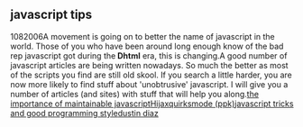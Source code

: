 <article><h2>javascript tips</h2><time><span class="day">10</span><span class="month">8</span><span class="year">2006</span></time>A movement is going on to better the name of javascript in the world. Those of you who have been around long enough know of the bad rep javascript got during the<strong> Dhtml</strong> era, this is changing.A good number of javascript articles are being written nowadays. So much the better as most of the scripts you find are still old skool. If you search a little harder, you are now more likely to find stuff about 'unobtrusive' javascript. I will give you a number of articles (and sites) with stuff that will help you along.<!--more--><a title="The importance of maintainable javascript (vitamin)" href="http://www.thinkvitamin.com/features/dev/the-importance-of-maintainable-javascript">the importance of maintainable javascript</a><a title="Hijax (donscripting)" href="http://domscripting.com/blog/display/41">Hijax</a><a title="quirksmode (ppk)" href="http://www.quirksmode.org/">quirksmode (ppk)</a><a href="http://alexander.kirk.at/2006/08/09/javascript-tricks-and-good-programming-style/">javascript tricks and good programming style</a><a title="dustin diaz" href="http://www.dustindiaz.com/">dustin diaz</a></article>